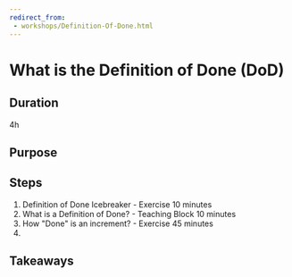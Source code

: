 ```yaml
---
redirect_from:
 - workshops/Definition-Of-Done.html
---
```

# What is the Definition of Done (DoD)

## Duration

4h

## Purpose

## Steps

1. Definition of Done Icebreaker - Exercise 10 minutes
2. What is a Definition of Done? - Teaching Block 10 minutes
3. How "Done" is an increment? - Exercise 45 minutes
4. 

## Takeaways



